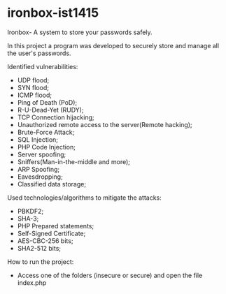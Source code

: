 # ironbox-ist1415
Ironbox- A system to store your passwords safely.

In this project a program was developed to securely store and manage all the user's passwords. 

Identified vulnerabilities:

- UDP flood;
- SYN flood;
- ICMP flood;
- Ping of Death (PoD);
- R-U-Dead-Yet (RUDY);
- TCP Connection hijacking;
- Unauthorized remote access to the server(Remote hacking);
- Brute-Force Attack;
- SQL Injection;
- PHP Code Injection;
- Server spoofing;
- Sniffers(Man-in-the-middle and more);
- ARP Spoofing;
- Eavesdropping;
- Classified data storage;

Used technologies/algorithms to mitigate the attacks:

- PBKDF2;
- SHA-3;
- PHP Prepared statements;
- Self-Signed Certificate;
- AES-CBC-256 bits;
- SHA2-512 bits;

How to run the project:

- Access one of the folders (insecure or secure) and open the file index.php
